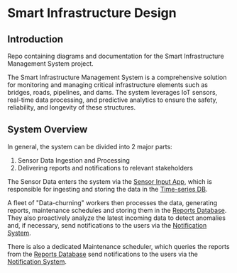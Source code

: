 # Smart Infrastructure Design

## Introduction

Repo containing diagrams and documentation for the Smart Infrastructure Management System project.

The Smart Infrastructure Management System is a comprehensive solution for monitoring and managing critical infrastructure elements such as bridges, roads, pipelines, and dams. The system leverages IoT sensors, real-time data processing, and predictive analytics to ensure the safety, reliability, and longevity of these structures.

## System Overview

In general, the system can be divided into 2 major parts:

1. Sensor Data Ingestion and Processing
2. Delivering reports and notifications to relevant stakeholders

The Sensor Data enters the system via the [Sensor Input App](sensor_input/sensor_input.md), which is responsible for ingesting and storing the data in the [Time-series DB](/sensor_input/tsdb_description.md).

A fleet of "Data-churning" workers then processes the data, generating reports, maintenance schedules and storing them in the [Reports Database](dashboard_app/database_schema.md). They also proactively analyze the latest incoming data to detect anomalies and, if necessary, send notifications to the users via the [Notification System](notifications/notifications.md).

There is also a dedicated Maintenance scheduler, which queries the reports from the [Reports Database](dashboard_app/database_schema.md) send notifications to the users via the [Notification System](notifications/notifications.md).
